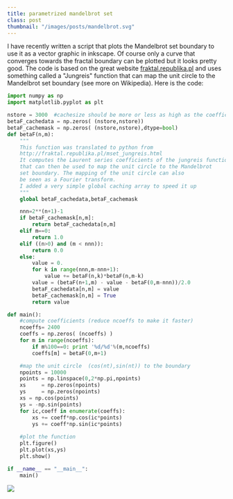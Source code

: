```yaml
---
title: parametrized mandelbrot set
class: post
thumbnail: "/images/posts/mandelbrot.svg"
---
```


I have recently written a script that plots the Mandelbrot set boundary to use it as a vector graphic in inkscape.
Of course only a curve that converges towards the fractal boundary can be plotted but it looks pretty good.
The code is based on the great website [fraktal.republika.pl](fraktal.republika.pl) and uses something called a "Jungreis" function that can map the unit circle to the Mandelbrot set boundary (see more on Wikipedia).
Here is the code:

```python
import numpy as np
import matplotlib.pyplot as plt

nstore = 3000  #cachesize should be more or less as high as the coefficients
betaF_cachedata = np.zeros( (nstore,nstore))
betaF_cachemask = np.zeros( (nstore,nstore),dtype=bool)
def betaF(n,m):
    """
    This function was translated to python from
    http://fraktal.republika.pl/mset_jungreis.html
    It computes the Laurent series coefficients of the jungreis function
    that can then be used to map the unit circle to the Mandelbrot
    set boundary. The mapping of the unit circle can also
    be seen as a Fourier transform. 
    I added a very simple global caching array to speed it up
    """
    global betaF_cachedata,betaF_cachemask

    nnn=2**(n+1)-1
    if betaF_cachemask[n,m]:
        return betaF_cachedata[n,m]
    elif m==0:
        return 1.0
    elif ((n>0) and (m < nnn)):
        return 0.0
    else: 
        value = 0.
        for k in range(nnn,m-nnn+1):
            value += betaF(n,k)*betaF(n,m-k)
        value = (betaF(n+1,m) - value - betaF(0,m-nnn))/2.0 
        betaF_cachedata[n,m] = value
        betaF_cachemask[n,m] = True
        return value

def main():
    #compute coefficients (reduce ncoeffs to make it faster)
    ncoeffs= 2400
    coeffs = np.zeros( (ncoeffs) )
    for m in range(ncoeffs):
        if m%100==0: print '%d/%d'%(m,ncoeffs)
        coeffs[m] = betaF(0,m+1)

    #map the unit circle  (cos(nt),sin(nt)) to the boundary
    npoints = 10000
    points = np.linspace(0,2*np.pi,npoints)
    xs     = np.zeros(npoints)
    ys     = np.zeros(npoints)
    xs = np.cos(points)
    ys = -np.sin(points)
    for ic,coeff in enumerate(coeffs):
        xs += coeff*np.cos(ic*points)
        ys += coeff*np.sin(ic*points)
    
    #plot the function
    plt.figure()
    plt.plot(xs,ys)
    plt.show()

if __name__ == "__main__":
    main()
```

<img src="/images/posts/mandelbrot.svg"></img>
